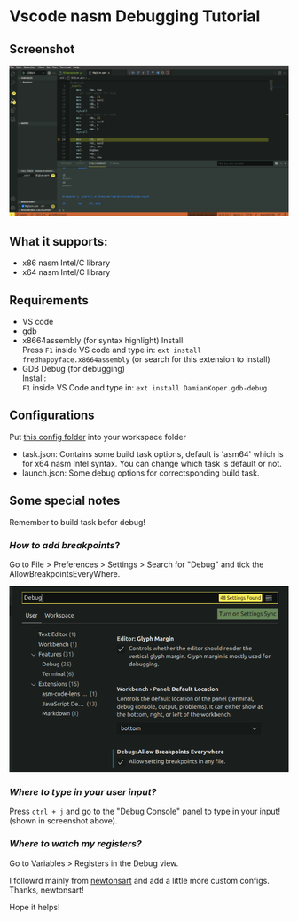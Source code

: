 # Vscode nasm Debugging Tutorial  
  
## Screenshot
  
![alt text](screenshot.png)  
  

## What it supports:
- x86 nasm Intel/C library
- x64 nasm Intel/C library
  
## Requirements
- VS code 
- gdb
- x8664assembly (for syntax highlight)
Install:  
Press `F1` inside VS code and type in: `ext install fredhappyface.x8664assembly` (or search for this extension to install)
- GDB Debug (for debugging)  
Install:  
`F1` inside VS Code and type in:  `ext install DamianKoper.gdb-debug`  

## Configurations
Put [this config folder](/.vscode) into your workspace folder
- task.json: Contains some build task options, default is 'asm64' which is for x64 nasm Intel syntax. You can change which task is default or not.
- launch.json: Some debug options for correctsponding build task.

## Some special notes
  
Remember to build task befor debug!

### *How to add breakpoints*?  
Go to File > Preferences > Settings > Search for "Debug" and tick the AllowBreakpointsEveryWhere.
  
![alt text](AllowBreakpoints.png)
 
### *Where to type in your user input?*
Press `ctrl + j` and go to the "Debug Console" panel to type in your input! (shown in screenshot above).  

### *Where to watch my registers?*
Go to Variables > Registers in the Debug view.  
  
I followrd mainly from [newtonsart](https://github.com/newtonsart/vscode-assembly) and add a little more custom configs. Thanks, newtonsart!
    
Hope it helps!
